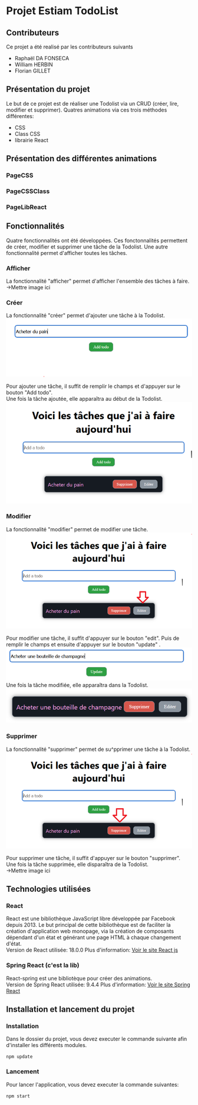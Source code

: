 # Projet Estiam TodoList

## Contributeurs
Ce projet a été realisé par les contributeurs suivants 
- Raphaël DA FONSECA 
- William HERBIN 
- Florian GILLET 

## Présentation du projet
Le but de ce projet est de réaliser une Todolist via un CRUD (créer, lire, modifier et supprimer). Quatres animations via ces trois méthodes différentes:
- CSS
- Class CSS
- librairie React

## Présentation des différentes animations
### PageCSS
### PageCSSClass
### PageLibReact

## Fonctionnalités
Quatre fonctionnalités ont été développées. Ces fonctonnalités permettent de créer, modifier et supprimer une tâche de la Todolist. Une autre fonctionnalité permet d'afficher toutes les tâches.
### Afficher
La fonctionnalité "afficher" permet d'afficher l'ensemble des tâches à faire.\
->Mettre image ici

### Créer
La fonctionnalité "créer" permet d'ajouter une tâche à la Todolist.\
<img src="imgDoc\addTODO.PNG" alt="img_creer"/>

Pour ajouter une tâche, il suffit de remplir le champs et d'appuyer sur le bouton "Add todo".\
Une fois la tâche ajoutée, elle apparaîtra au début de la Todolist.\
<img src="imgDoc\addTODO2.PNG" alt="img_creer2"/>

### Modifier
La fonctionnalité "modifier" permet de modifier une tâche.\
<img src="imgDoc\edit1.PNG" alt="edit1"/>

Pour modifier une tâche, il suffit d'appuyer sur le bouton "edit". Puis de remplir le champs et ensuite d'appuyer sur le bouton "update" .\
<img src="imgDoc\edit2.PNG" alt="edit2"/>
Une fois la tâche modifiée, elle apparaîtra dans la Todolist.\
<img src="imgDoc\edit3.PNG" alt="edit3"/>

### Supprimer

La fonctionnalité "supprimer" permet de su^pprimer une tâche à la Todolist.\
<img src="imgDoc\delete1.png" alt="delete1"/>

Pour supprimer une tâche, il suffit d'appuyer sur le bouton "supprimer".\
Une fois la tâche supprimée, elle disparaîtra de la Todolist.\
->Mettre image ici

## Technologies utilisées
### React

React est une bibliothèque JavaScript libre développée par Facebook depuis 2013. Le but principal de cette bibliothèque est de faciliter la création d'application web monopage, via la création de composants dépendant d'un état et générant une page HTML à chaque changement d'état.\
Version de React utilisée: 18.0.0
Plus d'information: [Voir le site React js](https://fr.reactjs.org/)
### Spring React (c'est la lib)

React-spring est une bibliotèque pour créer des animations.\
Version de Spring React utilisée: 9.4.4
Plus d'information: [Voir le site Spring React](https://react-spring.io/)


## Installation et lancement du projet
### Installation
Dans le dossier du projet, vous devez executer le commande suivante afin d'installer les différents modules.
```
npm update
```
### Lancement
Pour lancer l'application, vous devez executer la commande suivantes:
```
npm start
```